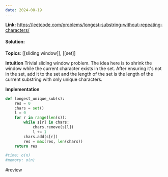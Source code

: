 ```yaml
---
date: 2024-08-19
---
```

**Link:** https://leetcode.com/problems/longest-substring-without-repeating-characters/
#### Solution:

**Topics**: [[sliding window]], [[set]]

**Intuition**
Trivial sliding window problem. The idea here is to shrink the window while the current character exists in the set. After ensuring it's not in the set, add it to the set and the length of the set is the length of the current substring with only unique characters. 

**Implementation**
```python
def longest_unique_sub(s):
	res = 0
	chars = set()
	l = 0
	for r in range(len(s)):
		while s[r] in chars:
			chars.remove(s[l])
			l += 1
		chars.add(s[r])
		res = max(res, len(chars))
	return res

#time: o(n)
#memory: o(n)
```

#review 


